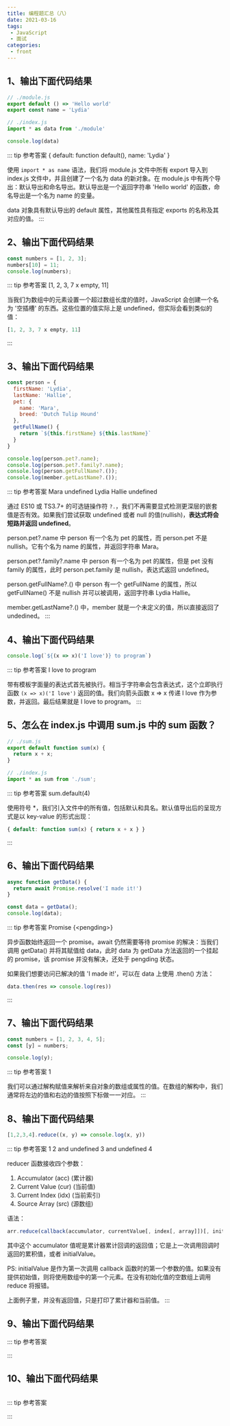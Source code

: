 ```yaml
---
title: 编程题汇总（八）
date: 2021-03-16
tags:
 - JavaScript
 - 面试
categories:
 - front
---
```

## 1、输出下面代码结果

```js
// ./module.js
export default () => 'Hello world'
export const name = 'Lydia'

// ./index.js
import * as data from './module'

console.log(data)
```

::: tip 参考答案
{ default: function default(), name: 'Lydia' }

使用 `import * as name` 语法，我们将 module.js 文件中所有 export 导入到 index.js 文件中，并且创建了一个名为 data 的新对象。在 module.js 中有两个导出：默认导出和命名导出。默认导出是一个返回字符串 'Hello world' 的函数，命名导出是一个名为 name 的变量。

data 对象具有默认导出的 default 属性，其他属性具有指定 exports 的名称及其对应的值。
:::

## 2、输出下面代码结果

```js
const numbers = [1, 2, 3];
numbers[10] = 11;
console.log(numbers);
```

::: tip 参考答案
[1, 2, 3, 7 x empty, 11]

当我们为数组中的元素设置一个超过数组长度的值时，JavaScript 会创建一个名为 '空插槽' 的东西。这些位置的值实际上是 undefined，但实际会看到类似的值：
```js
[1, 2, 3, 7 x empty, 11]
```
:::

## 3、输出下面代码结果

```js
const person = {
  firstName: 'Lydia',
  lastName: 'Hallie',
  pet: {
    name: 'Mara',
    breed: 'Dutch Tulip Hound'
  },
  getFullName() {
    return `${this.firstName} ${this.lastName}`
  }
}

console.log(person.pet?.name);
console.log(person.pet?.family?.name);
console.log(person.getFullName?.());
console.log(member.getLastName?.());
```

::: tip 参考答案
Mara undefined Lydia Hallie undefined

通过 ES10 或 TS3.7+ 的可选链操作符 `?.`，我们不再需要显式检测更深层的嵌套值是否有效。如果我们尝试获取 undefined 或者 null 的值(nullish)，**表达式将会短路并返回 undefined**。

person.pet?.name 中 person 有一个名为 pet 的属性，而 person.pet 不是 nullish。它有个名为 name 的属性，并返回字符串 Mara。

person.pet?.family?.name 中 person 有一个名为 pet 的属性，但是 pet 没有 family 的属性，此时 person.pet.family 是 nullish，表达式返回 undefined。

person.getFullName?.() 中 person 有一个 getFullName 的属性，所以 getFullName() 不是 nullish 并可以被调用，返回字符串 Lydia Hallie。

member.getLastName?.() 中，member 就是一个未定义的值，所以直接返回了 undedined。
:::

## 4、输出下面代码结果

```js
console.log(`${(x => x)('I love')} to program`)
```

::: tip 参考答案
I love to program

带有模板字面量的表达式首先被执行。相当于字符串会包含表达式，这个立即执行函数 `(x => x)('I love')` 返回的值。我们向箭头函数 x => x 传递 I love 作为参数，并返回。最后结果就是 I love to program。
:::

## 5、怎么在 index.js 中调用 sum.js 中的 sum 函数？

```js
// ./sum.js
export default function sum(x) {
  return x + x;
}

// ./index.js
import * as sum from './sum';
```

::: tip 参考答案
sum.default(4)

使用符号 *，我们引入文件中的所有值，包括默认和具名。默认值导出后的呈现方式是以 key-value 的形式出现：

```js
{ default: function sum(x) { return x + x } }
```
:::

## 6、输出下面代码结果

```js
async function getData() {
  return await Promise.resolve('I made it!')
}

const data = getData();
console.log(data);
```

::: tip 参考答案
Promise {\<pengding\>}

异步函数始终返回一个 promise。await 仍然需要等待 promise 的解决：当我们调用 getData() 并将其赋值给 data，此时 data 为 getData 方法返回的一个挂起的 promise，该 promise 并没有解决，还处于 pengding 状态。

如果我们想要访问已解决的值 'I made it!'，可以在 data 上使用 .then() 方法：

```js
data.then(res => console.log(res))
```
:::

## 7、输出下面代码结果

```js
const numbers = [1, 2, 3, 4, 5];
const [y] = numbers;

console.log(y);
```

::: tip 参考答案
1

我们可以通过解构赋值来解析来自对象的数组或属性的值。在数组的解构中，我们通常将左边的值和右边的值按照下标做一一对应。
:::

## 8、输出下面代码结果

```js
[1,2,3,4].reduce((x, y) => console.log(x, y))
```

::: tip 参考答案
1 2 and undefined 3 and undefined 4

reducer 函数接收四个参数：
1. Accumulator (acc) (累计器)
2. Current Value (cur) (当前值)
3. Current Index (idx) (当前索引)
4. Source Array (src) (源数组)

语法：
```js
arr.reduce(callback(accumulator, currentValue[, index[, array]])[, initialValue])
```

其中这个 accumulator 值呢是累计器累计回调的返回值；它是上一次调用回调时返回的累积值，或者 initialValue。

PS: initialValue 是作为第一次调用 callback 函数时的第一个参数的值。如果没有提供初始值，则将使用数组中的第一个元素。在没有初始化值的空数组上调用 reduce 将报错。

上面例子里，并没有返回值，只是打印了累计器和当前值。
:::

## 9、输出下面代码结果

::: tip 参考答案

:::

## 10、输出下面代码结果

```js

```

::: tip 参考答案

:::